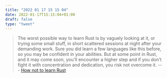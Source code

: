 ```yaml
---
title: "2022 01 17 15 15 04"
date: 2022-01-17T15:15:04+01:00
draft: false
type: "tweet"
---
```

> The worst possible way to learn Rust is by vaguely looking at it, or trying some small stuff, in short scattered sessions at night after your demanding work. Sure you did learn a few languages like this before, so you may be confident in your abilities. But at some point in Rust, and it may come soon, you'll encounter a higher step and if you don't fight it with concentration and dedication, you risk not overcome it. --- [How not to learn Rust](https://dystroy.org/blog/how-not-to-learn-rust/)
